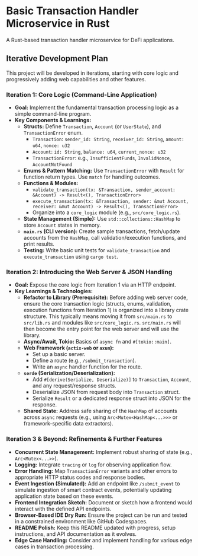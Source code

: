 # Basic Transaction Handler Microservice in Rust

A Rust-based transaction handler microservice for DeFi applications.

## Iterative Development Plan

This project will be developed in iterations, starting with core logic and progressively adding web capabilities and other features.

### Iteration 1: Core Logic (Command-Line Application)

*   **Goal:** Implement the fundamental transaction processing logic as a simple command-line program.
*   **Key Components & Learnings:**
    *   **Structs:** Define `Transaction`, `Account` (or `UserState`), and `TransactionError` enum.
        *   `Transaction`: `sender_id: String`, `receiver_id: String`, `amount: u64`, `nonce: u32`
        *   `Account`: `id: String`, `balance: u64`, `current_nonce: u32`
        *   `TransactionError`: e.g., `InsufficientFunds`, `InvalidNonce`, `AccountNotFound`
    *   **Enums & Pattern Matching:** Use `TransactionError` with `Result` for function return types. Use `match` for handling outcomes.
    *   **Functions & Modules:**
        *   `validate_transaction(tx: &Transaction, sender_account: &Account) -> Result<(), TransactionError>`
        *   `execute_transaction(tx: &Transaction, sender: &mut Account, receiver: &mut Account) -> Result<(), TransactionError>`
        *   Organize into a `core_logic` module (e.g., `src/core_logic.rs`).
    *   **State Management (Simple):** Use `std::collections::HashMap` to store `Account` states in memory.
    *   **`main.rs` (CLI version):** Create sample transactions, fetch/update accounts from the `HashMap`, call validation/execution functions, and print results.
    *   **Testing:** Write basic unit tests for `validate_transaction` and `execute_transaction` using `cargo test`.

### Iteration 2: Introducing the Web Server & JSON Handling

*   **Goal:** Expose the core logic from Iteration 1 via an HTTP endpoint.
*   **Key Learnings & Technologies:**
    *   **Refactor to Library (Prerequisite):** Before adding web server code, ensure the core transaction logic (structs, enums, validation, execution functions from Iteration 1) is organized into a library crate structure. This typically means moving it from `src/main.rs` to `src/lib.rs` and modules like `src/core_logic.rs`. `src/main.rs` will then become the entry point for the web server and will use the library.
    *   **Async/Await, Tokio:** Basics of `async fn` and `#[tokio::main]`.
    *   **Web Framework (`actix-web` or `axum`):**
        *   Set up a basic server.
        *   Define a route (e.g., `/submit_transaction`).
        *   Write an `async` handler function for the route.
    *   **`serde` (Serialization/Deserialization):**
        *   Add `#[derive(Serialize, Deserialize)]` to `Transaction`, `Account`, and any request/response structs.
        *   Deserialize JSON from request body into `Transaction` struct.
        *   Serialize `Result` or a dedicated response struct into JSON for the response.
    *   **Shared State:** Address safe sharing of the `HashMap` of accounts across `async` requests (e.g., using `Arc<Mutex<HashMap<...>>>` or framework-specific data extractors).

### Iteration 3 & Beyond: Refinements & Further Features

*   **Concurrent State Management:** Implement robust sharing of state (e.g., `Arc<Mutex<...>>`).
*   **Logging:** Integrate `tracing` or `log` for observing application flow.
*   **Error Handling:** Map `TransactionError` variants and other errors to appropriate HTTP status codes and response bodies.
*   **Event Ingestion (Simulated):** Add an endpoint like `/submit_event` to simulate ingestion of smart contract events, potentially updating application state based on these events.
*   **Frontend Integration Sketch:** Document or sketch how a frontend would interact with the defined API endpoints.
*   **Browser-Based IDE Dry Run:** Ensure the project can be run and tested in a constrained environment like GitHub Codespaces.
*   **README Polish:** Keep this README updated with progress, setup instructions, and API documentation as it evolves.
*   **Edge Case Handling:** Consider and implement handling for various edge cases in transaction processing.
